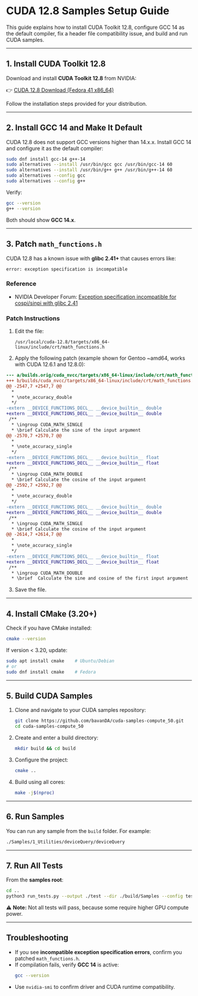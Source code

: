 # CUDA 12.8 Samples Setup Guide

This guide explains how to install CUDA Toolkit 12.8, configure GCC 14 as the default compiler, fix a header file compatibility issue, and build and run CUDA samples.

---

## 1. Install CUDA Toolkit 12.8

Download and install **CUDA Toolkit 12.8** from NVIDIA:

👉 [CUDA 12.8 Download (Fedora 41 x86_64)](https://developer.nvidia.com/cuda-12-8-0-download-archive?target_os=Linux&target_arch=x86_64&Distribution=Fedora&target_version=41)

Follow the installation steps provided for your distribution.

---

## 2. Install GCC 14 and Make It Default

CUDA 12.8 does not support GCC versions higher than 14.x.x. Install GCC 14 and configure it as the default compiler:

```bash
sudo dnf install gcc-14 g++-14
sudo alternatives --install /usr/bin/gcc gcc /usr/bin/gcc-14 60
sudo alternatives --install /usr/bin/g++ g++ /usr/bin/g++-14 60
sudo alternatives --config gcc
sudo alternatives --config g++
```

Verify:

```bash
gcc --version
g++ --version
```

Both should show **GCC 14.x**.

---

## 3. Patch `math_functions.h`

CUDA 12.8 has a known issue with **glibc 2.41+** that causes errors like:

```
error: exception specification is incompatible
```

### Reference
- NVIDIA Developer Forum: [Exception specification incompatible for cospi/sinpi with glibc 2.41](https://forums.developer.nvidia.com/t/error-exception-specification-is-incompatible-for-cospi-sinpi-cospif-sinpif-with-glibc-2-41/323591/4?u=epk)

### Patch Instructions

1. Edit the file:

   ```
   /usr/local/cuda-12.8/targets/x86_64-linux/include/crt/math_functions.h
   ```

2. Apply the following patch (example shown for Gentoo ~amd64, works with CUDA 12.6.1 and 12.8.0):

```diff
--- a/builds.orig/cuda_nvcc/targets/x86_64-linux/include/crt/math_functions.h	2024-08-23 00:25:39.000000000 +0200
+++ b/builds/cuda_nvcc/targets/x86_64-linux/include/crt/math_functions.h	2025-02-17 01:19:44.270292640 +0100
@@ -2547,7 +2547,7 @@
  *
  * \note_accuracy_double
  */
-extern __DEVICE_FUNCTIONS_DECL__ __device_builtin__ double                 sinpi(double x);
+extern __DEVICE_FUNCTIONS_DECL__ __device_builtin__ double                 sinpi(double x) noexcept (true);
 /**
  * \ingroup CUDA_MATH_SINGLE
  * \brief Calculate the sine of the input argument 
@@ -2570,7 +2570,7 @@
  *
  * \note_accuracy_single
  */
-extern __DEVICE_FUNCTIONS_DECL__ __device_builtin__ float                  sinpif(float x);
+extern __DEVICE_FUNCTIONS_DECL__ __device_builtin__ float                  sinpif(float x) noexcept (true);
 /**
  * \ingroup CUDA_MATH_DOUBLE
  * \brief Calculate the cosine of the input argument 
@@ -2592,7 +2592,7 @@
  *
  * \note_accuracy_double
  */
-extern __DEVICE_FUNCTIONS_DECL__ __device_builtin__ double                 cospi(double x);
+extern __DEVICE_FUNCTIONS_DECL__ __device_builtin__ double                 cospi(double x) noexcept (true);
 /**
  * \ingroup CUDA_MATH_SINGLE
  * \brief Calculate the cosine of the input argument 
@@ -2614,7 +2614,7 @@
  *
  * \note_accuracy_single
  */
-extern __DEVICE_FUNCTIONS_DECL__ __device_builtin__ float                  cospif(float x);
+extern __DEVICE_FUNCTIONS_DECL__ __device_builtin__ float                  cospif(float x) noexcept (true);
 /**
  * \ingroup CUDA_MATH_DOUBLE
  * \brief  Calculate the sine and cosine of the first input argument
```

3. Save the file.

---

## 4. Install CMake (3.20+)

Check if you have CMake installed:

```bash
cmake --version
```

If version < 3.20, update:

```bash
sudo apt install cmake    # Ubuntu/Debian
# or
sudo dnf install cmake    # Fedora
```

---

## 5. Build CUDA Samples

1. Clone and navigate to your CUDA samples repository:

   ```bash
   git clone https://github.com/bavanDA/cuda-samples-compute_50.git
   cd cuda-samples-compute_50
   ```

2. Create and enter a build directory:

   ```bash
   mkdir build && cd build
   ```

3. Configure the project:

   ```bash
   cmake ..
   ```

4. Build using all cores:

   ```bash
   make -j$(nproc)
   ```

---

## 6. Run Samples

You can run any sample from the `build` folder. For example:

```bash
./Samples/1_Utilities/deviceQuery/deviceQuery
```

---

## 7. Run All Tests

From the **samples root**:

```bash
cd ..
python3 run_tests.py --output ./test --dir ./build/Samples --config test_args.json
```

⚠️ **Note:** Not all tests will pass, because some require higher GPU compute power.

---

## Troubleshooting

- If you see **incompatible exception specification errors**, confirm you patched `math_functions.h`.
- If compilation fails, verify **GCC 14** is active:  
  ```bash
  gcc --version
  ```
- Use `nvidia-smi` to confirm driver and CUDA runtime compatibility.


